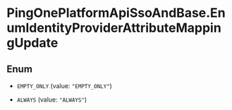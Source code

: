 # PingOnePlatformApiSsoAndBase.EnumIdentityProviderAttributeMappingUpdate

## Enum


* `EMPTY_ONLY` (value: `"EMPTY_ONLY"`)

* `ALWAYS` (value: `"ALWAYS"`)


